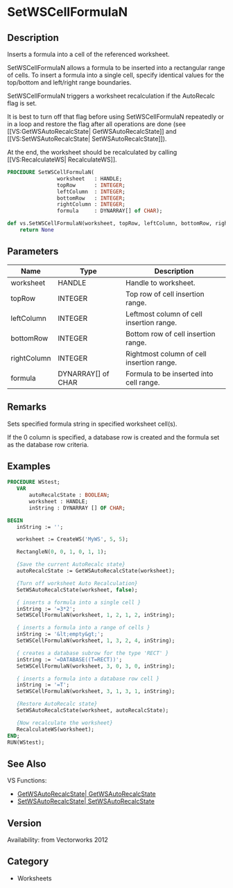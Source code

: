 # SetWSCellFormulaN

## Description
Inserts a formula into a cell of the referenced worksheet.

SetWSCellFormulaN allows a formula to be inserted into a rectangular range of cells. To insert a formula into a single cell, specify identical values for the top/bottom and left/right range boundaries.

SetWSCellFormulaN triggers a worksheet recalculation if the AutoRecalc flag is set.

It is best to turn off that flag before using SetWSCellFormulaN repeatedly or in a loop and restore the flag after all operations are done (see [[VS:GetWSAutoRecalcState| GetWSAutoRecalcState]] and [[VS:SetWSAutoRecalcState| SetWSAutoRecalcState]]).

At the end, the worksheet should be recalculated by calling [[VS:RecalculateWS| RecalculateWS]].

```pascal
PROCEDURE SetWSCellFormulaN(
				worksheet   : HANDLE;
				topRow      : INTEGER;
				leftColumn  : INTEGER;
				bottomRow   : INTEGER;
				rightColumn : INTEGER;
				formula     : DYNARRAY[] of CHAR);
```

```python
def vs.SetWSCellFormulaN(worksheet, topRow, leftColumn, bottomRow, rightColumn, formula):
    return None
```

## Parameters
|Name|Type|Description|
|---|---|---|
|worksheet|HANDLE|Handle to worksheet.|
|topRow|INTEGER|Top row of cell insertion range.|
|leftColumn|INTEGER|Leftmost column of cell insertion range.|
|bottomRow|INTEGER|Bottom row of cell insertion range.|
|rightColumn|INTEGER|Rightmost column of cell insertion range.|
|formula|DYNARRAY[] of CHAR|Formula to be inserted into cell range.|

## Remarks
Sets specified formula string in specified worksheet cell(s).

If the 0 column is specified, a database row is created and the formula set as the database row criteria.

## Examples
```pascal
PROCEDURE WStest;
   VAR
       autoRecalcState : BOOLEAN;
       worksheet : HANDLE;
       inString : DYNARRAY [] OF CHAR;

BEGIN
   inString := '';

   worksheet := CreateWS('MyWS', 5, 5);

   RectangleN(0, 0, 1, 0, 1, 1);

   {Save the current AutoRecalc state}
   autoRecalcState := GetWSAutoRecalcState(worksheet);

   {Turn off worksheet Auto Recalculation}
   SetWSAutoRecalcState(worksheet, false);

   { inserts a formula into a single cell }
   inString := '=3*2';
   SetWSCellFormulaN(worksheet, 1, 2, 1, 2, inString);

   { inserts a formula into a range of cells }
   inString := '&lt;empty&gt;';
   SetWSCellFormulaN(worksheet, 1, 3, 2, 4, inString);

   { creates a database subrow for the type 'RECT' }
   inString := '=DATABASE((T=RECT))';
   SetWSCellFormulaN(worksheet, 3, 0, 3, 0, inString);

   { inserts a formula into a database row cell }
   inString := '=T';
   SetWSCellFormulaN(worksheet, 3, 1, 3, 1, inString);

   {Restore AutoRecalc state}
   SetWSAutoRecalcState(worksheet, autoRecalcState);

   {Now recalculate the worksheet}
   RecalculateWS(worksheet);
END;
RUN(WStest);
```

## See Also
VS Functions:
* [GetWSAutoRecalcState| GetWSAutoRecalcState](GetWSAutoRecalcState|%20GetWSAutoRecalcState.md) 
* [SetWSAutoRecalcState| SetWSAutoRecalcState](SetWSAutoRecalcState|%20SetWSAutoRecalcState.md)

## Version
Availability: from Vectorworks 2012

## Category
* Worksheets

